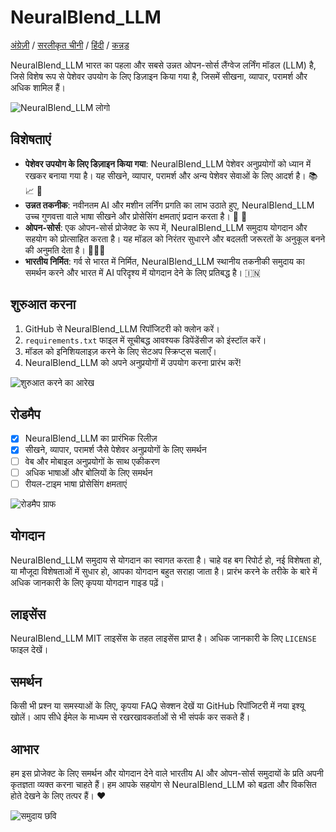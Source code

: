 # NeuralBlend_LLM

[अंग्रेज़ी](./README.md) / [सरलीकृत चीनी](./README_CN.md) / [हिंदी](./README_HI.md) / [कन्नड़](./README_KN.md)

NeuralBlend_LLM भारत का पहला और सबसे उन्नत ओपन-सोर्स लैंग्वेज लर्निंग मॉडल (LLM) है, जिसे विशेष रूप से पेशेवर उपयोग के लिए डिज़ाइन किया गया है, जिसमें सीखना, व्यापार, परामर्श और अधिक शामिल हैं।

![NeuralBlend_LLM लोगो](./images/logo.png)

## विशेषताएं

- **पेशेवर उपयोग के लिए डिज़ाइन किया गया**: NeuralBlend_LLM पेशेवर अनुप्रयोगों को ध्यान में रखकर बनाया गया है। यह सीखने, व्यापार, परामर्श और अन्य पेशेवर सेवाओं के लिए आदर्श है। :books: :chart_with_upwards_trend: :briefcase:
- **उन्नत तकनीक**: नवीनतम AI और मशीन लर्निंग प्रगति का लाभ उठाते हुए, NeuralBlend_LLM उच्च गुणवत्ता वाले भाषा सीखने और प्रोसेसिंग क्षमताएं प्रदान करता है। :robot: :brain:
- **ओपन-सोर्स**: एक ओपन-सोर्स प्रोजेक्ट के रूप में, NeuralBlend_LLM समुदाय योगदान और सहयोग को प्रोत्साहित करता है। यह मॉडल को निरंतर सुधारने और बदलती जरूरतों के अनुकूल बनने की अनुमति देता है। :people_holding_hands:
- **भारतीय निर्मित**: गर्व से भारत में निर्मित, NeuralBlend_LLM स्थानीय तकनीकी समुदाय का समर्थन करने और भारत में AI परिदृश्य में योगदान देने के लिए प्रतिबद्ध है। :india:

## शुरुआत करना

1. GitHub से NeuralBlend_LLM रिपॉजिटरी को क्लोन करें।
2. `requirements.txt` फाइल में सूचीबद्ध आवश्यक डिपेंडेंसीज को इंस्टॉल करें।
3. मॉडल को इनिशियलाइज़ करने के लिए सेटअप स्क्रिप्ट्स चलाएँ।
4. NeuralBlend_LLM को अपने अनुप्रयोगों में उपयोग करना प्रारंभ करें!

![शुरुआत करने का आरेख](./images/getting_started_diagram.png)

## रोडमैप

- [x] NeuralBlend_LLM का प्रारंभिक रिलीज़
- [x] सीखने, व्यापार, परामर्श जैसे पेशेवर अनुप्रयोगों के लिए समर्थन
- [ ] वेब और मोबाइल अनुप्रयोगों के साथ एकीकरण
- [ ] अधिक भाषाओं और बोलियों के लिए समर्थन
- [ ] रीयल-टाइम भाषा प्रोसेसिंग क्षमताएं

![रोडमैप ग्राफ](./images/roadmap_graph.png)

## योगदान

NeuralBlend_LLM समुदाय से योगदान का स्वागत करता है। चाहे वह बग रिपोर्ट हो, नई विशेषता हो, या मौजूदा विशेषताओं में सुधार हो, आपका योगदान बहुत सराहा जाता है। प्रारंभ करने के तरीके के बारे में अधिक जानकारी के लिए कृपया योगदान गाइड पढ़ें।

## लाइसेंस

NeuralBlend_LLM MIT लाइसेंस के तहत लाइसेंस प्राप्त है। अधिक जानकारी के लिए `LICENSE` फाइल देखें।

## समर्थन

किसी भी प्रश्न या समस्याओं के लिए, कृपया FAQ सेक्शन देखें या GitHub रिपॉजिटरी में नया इश्यू खोलें। आप सीधे ईमेल के माध्यम से रखरखावकर्ताओं से भी संपर्क कर सकते हैं।

## आभार

हम इस प्रोजेक्ट के लिए समर्थन और योगदान देने वाले भारतीय AI और ओपन-सोर्स समुदायों के प्रति अपनी कृतज्ञता व्यक्त करना चाहते हैं। हम आपके सहयोग से NeuralBlend_LLM को बढ़ता और विकसित होते देखने के लिए तत्पर हैं। :heart:

![समुदाय छवि](./images/community_image.png)
